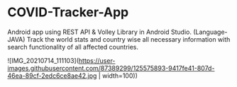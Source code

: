 # COVID-Tracker-App
Android app using REST API & Volley Library in Android Studio.
(Language-JAVA)
Track the world stats and country wise all necessary information with search functionality of all affected countries.

![IMG_20210714_111103](https://user-images.githubusercontent.com/87389299/125575893-9417fe41-807d-46ea-89cf-2edc6ce8ae42.jpg | width=100))


